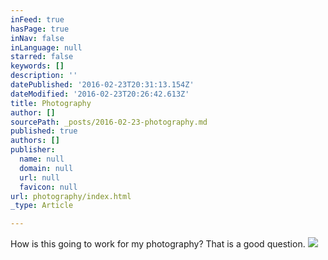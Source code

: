 ```yaml
---
inFeed: true
hasPage: true
inNav: false
inLanguage: null
starred: false
keywords: []
description: ''
datePublished: '2016-02-23T20:31:13.154Z'
dateModified: '2016-02-23T20:26:42.613Z'
title: Photography
author: []
sourcePath: _posts/2016-02-23-photography.md
published: true
authors: []
publisher:
  name: null
  domain: null
  url: null
  favicon: null
url: photography/index.html
_type: Article

---
```

How is this going to work for my photography? That is a good question.
![](https://s3-us-west-2.amazonaws.com/the-grid-img/p/e3b66fa5e7396beaa05a4f8a5b2c7349d978f0c5.jpg)